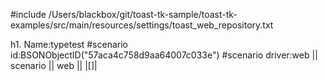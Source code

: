 #include /Users/blackbox/git/toast-tk-sample/toast-tk-examples/src/main/resources/settings/toast_web_repository.txt

h1. Name:typetest
#scenario id:BSONObjectID("57aca4c758d9aa64007c033e")
#scenario driver:web
|| scenario || web ||
|[]|